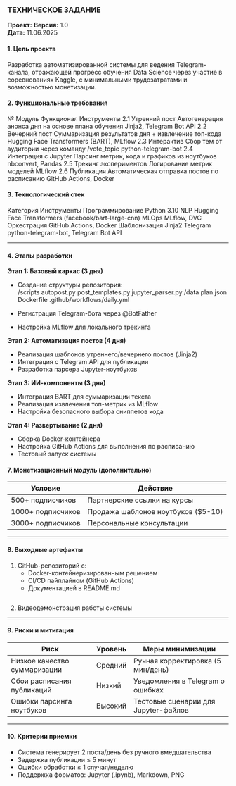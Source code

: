 ### ТЕХНИЧЕСКОЕ ЗАДАНИЕ  
**Проект:** 
**Версия:** 1.0  
**Дата:** 11.06.2025  
#### 1. **Цель проекта**  
Разработка автоматизированной системы для ведения Telegram-канала, отражающей прогресс обучения Data Science через участие в соревнованиях Kaggle, с минимальными трудозатратами и возможностью монетизации.  
#### 2. **Функциональные требования**  
№	Модуль	Функционал	Инструменты
2.1	Утренний пост	Автогенерация анонса дня на основе плана обучения	Jinja2, Telegram Bot API
2.2	Вечерний пост	Суммаризация результатов дня + извлечение топ-кода	Hugging Face Transformers (BART), MLflow
2.3	Интерактив	Сбор тем от аудитории через команду /vote_topic	python-telegram-bot
2.4	Интеграция с Jupyter	Парсинг метрик, кода и графиков из ноутбуков	nbconvert, Pandas
2.5	Трекинг экспериментов	Логирование метрик моделей	MLflow
2.6	Публикация	Автоматическая отправка постов по расписанию	GitHub Actions, Docker


#### 3. **Технологический стек**  
Категория	Инструменты
Программирование	Python 3.10
NLP	Hugging Face Transformers (facebook/bart-large-cnn)
MLOps	MLflow, DVC
Оркестрация	GitHub Actions, Docker
Шаблонизация	Jinja2
Telegram	python-telegram-bot, Telegram Bot API

---

#### 4. **Этапы разработки**  
**Этап 1: Базовый каркас (3 дня)**  
- Создание структуры репозитория:  
/scripts
  autopost.py
  post_templates.py
  jupyter_parser.py
/data
  plan.json
Dockerfile
.github/workflows/daily.yml


- Регистрация Telegram-бота через @BotFather  
- Настройка MLflow для локального трекинга  

**Этап 2: Автоматизация постов (4 дня)**  
- Реализация шаблонов утреннего/вечернего постов (Jinja2)  
- Интеграция с Telegram API для публикации  
- Разработка парсера Jupyter-ноутбуков  

**Этап 3: ИИ-компоненты (3 дня)**  
- Интеграция BART для суммаризации текста  
- Реализация извлечения топ-метрик из MLflow  
- Настройка безопасного выбора сниппетов кода  

**Этап 4: Развертывание (2 дня)**  
- Сборка Docker-контейнера  
- Настройка GitHub Actions для выполнения по расписанию  
- Тестовый запуск системы  
#### 7. **Монетизационный модуль (дополнительно)**  
| Условие                   | Действие                              |  
|---------------------------|---------------------------------------|  
| 500+ подписчиков          | Партнерские ссылки на курсы           |  
| 1000+ подписчиков         | Продажа шаблонов ноутбуков ($5-10)    |  
| 3000+ подписчиков         | Персональные консультации             |  

---

#### 8. **Выходные артефакты**  
1. GitHub-репозиторий с:  
   - Docker-контейнеризированным решением  
   - CI/CD пайплайном (GitHub Actions)  
   - Документацией в README.md  
   ```  
3. Видеодемонстрация работы системы  

---

#### 9. **Риски и митигация**  
| Риск                          | Уровень  | Меры минимизации                     |  
|-------------------------------|----------|--------------------------------------|  
| Низкое качество суммаризации  | Средний  | Ручная корректировка (5 мин/день)    |  
| Сбои расписания публикаций    | Низкий   | Уведомления в Telegram о ошибках     |  
| Ошибки парсинга ноутбуков     | Высокий  | Тестовые сценарии для Jupyter-файлов |  

---

#### 10. **Критерии приемки**  
- Система генерирует 2 поста/день без ручного вмедшательства  
- Задержка публикации ≤ 5 минут  
- Ошибки обработки ≤ 1 случая/неделю  
- Поддержка форматов: Jupyter (.ipynb), Markdown, PNG  
